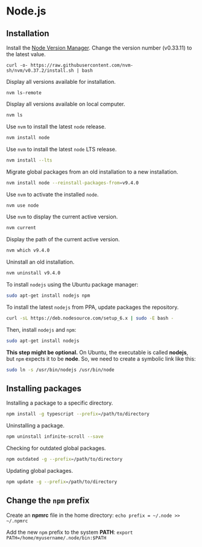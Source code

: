 Node.js
=======

Installation
--------------------------------------------------

Install the [Node Version Manager](https://github.com/nvm-sh/nvm). Change the version number (v0.33.11) to the latest value.

```shell
curl -o- https://raw.githubusercontent.com/nvm-sh/nvm/v0.37.2/install.sh | bash
```

Display all versions available for installation.

```shell
nvm ls-remote
```

Display all versions available on local computer.

```sh
nvm ls
```

Use `nvm` to install the latest `node` release.

```sh
nvm install node
```

Use `nvm` to install the latest `node` LTS release.

```sh
nvm install --lts
```

Migrate global packages from an old installation to a new installation.

```sh
nvm install node --reinstall-packages-from=v9.4.0
```

Use `nvm` to activate the installed `node`.

```sh
nvm use node
```

Use `nvm` to display the current active version.

```sh
nvm current
```

Display the path of the current active version.

```sh
nvm which v9.4.0
```

Uninstall an old installation.

```sh
nvm uninstall v9.4.0
```

To install `nodejs` using the Ubuntu package manager:

```sh
sudo apt-get install nodejs npm
```

To install the latest `nodejs` from PPA, update packages the repository.

```sh
curl -sL https://deb.nodesource.com/setup_6.x | sudo -E bash -
```

Then, install `nodejs` and `npm`:

```sh
sudo apt-get install nodejs
```

**This step might be optional.** On Ubuntu, the executable is called **nodejs**, but `npm` expects it to be **node**. So, we need to create a symbolic link like this:

```sh
sudo ln -s /usr/bin/nodejs /usr/bin/node
```

Installing packages
--------------------------------------------------

Installing a package to a specific directory.

```sh
npm install -g typescript --prefix=/path/to/directory
```

Uninstalling a package.

```sh
npm uninstall infinite-scroll --save
```

Checking for outdated global packages.

```sh
npm outdated -g --prefix=/path/to/directory
```

Updating global packages.

```sh
npm update -g --prefix=/path/to/directory
```

Change the `npm` prefix
--------------------------------------------------

Create an **npmrc** file in the home directory:
`echo prefix = ~/.node >> ~/.npmrc`

Add the new `npm` prefix to the system **PATH**:
`export PATH=/home/myusername/.node/bin:$PATH`

